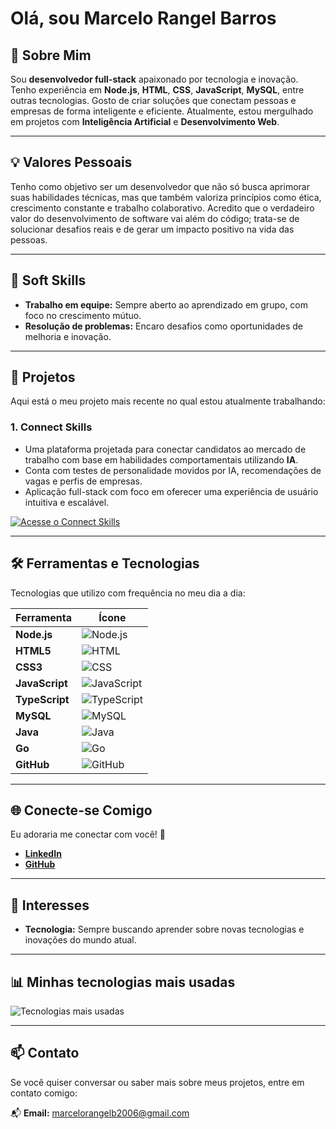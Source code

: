 # Olá, sou Marcelo Rangel Barros 

## 🌱 Sobre Mim
Sou **desenvolvedor full-stack** apaixonado por tecnologia e inovação. Tenho experiência em **Node.js**, **HTML**, **CSS**, **JavaScript**, **MySQL**, entre outras tecnologias. Gosto de criar soluções que conectam pessoas e empresas de forma inteligente e eficiente. Atualmente, estou mergulhado em projetos com **Inteligência Artificial** e **Desenvolvimento Web**.

---

## 💡 **Valores Pessoais**
Tenho como objetivo ser um desenvolvedor que não só busca aprimorar suas habilidades técnicas, mas que também valoriza princípios como ética, crescimento constante e trabalho colaborativo. Acredito que o verdadeiro valor do desenvolvimento de software vai além do código; trata-se de solucionar desafios reais e de gerar um impacto positivo na vida das pessoas.



---

## 🌟 **Soft Skills**

- **Trabalho em equipe:** Sempre aberto ao aprendizado em grupo, com foco no crescimento mútuo.
- **Resolução de problemas:** Encaro desafios como oportunidades de melhoria e inovação.

---

## 🚀 **Projetos**

Aqui está o meu projeto mais recente no qual estou atualmente trabalhando:

### 1. **Connect Skills**
- Uma plataforma projetada para conectar candidatos ao mercado de trabalho com base em habilidades comportamentais utilizando **IA**.
- Conta com testes de personalidade movidos por IA, recomendações de vagas e perfis de empresas.
- Aplicação full-stack com foco em oferecer uma experiência de usuário intuitiva e escalável.

[![Acesse o Connect Skills](https://img.shields.io/badge/Acesse%20o%20Connect%20Skills-007bff?style=for-the-badge&logo=google-chrome&logoColor=white&color=007bff)](https://connectskills.com.br)


---

## 🛠️ **Ferramentas e Tecnologias**

Tecnologias que utilizo com frequência no meu dia a dia:

| Ferramenta | Ícone |
|------------|-------|
| **Node.js** | ![Node.js](https://img.shields.io/badge/-Node.js-68A063?style=flat&logo=node.js&logoColor=white) |
| **HTML5** | ![HTML](https://img.shields.io/badge/-HTML5-E34F26?style=flat&logo=html5&logoColor=white) |
| **CSS3** | ![CSS](https://img.shields.io/badge/-CSS3-1572B6?style=flat&logo=css3&logoColor=white) |
| **JavaScript** | ![JavaScript](https://img.shields.io/badge/-JavaScript-F7DF1E?style=flat&logo=javascript&logoColor=black) |
| **TypeScript** | ![TypeScript](https://img.shields.io/badge/-TypeScript-3178C6?style=flat&logo=typescript&logoColor=white) |
| **MySQL** | ![MySQL](https://img.shields.io/badge/-MySQL-4479A1?style=flat&logo=mysql&logoColor=white) |
| **Java** | ![Java](https://img.shields.io/badge/-Java-007396?style=flat&logo=java&logoColor=white) |
| **Go** | ![Go](https://img.shields.io/badge/-Go-00ADD8?style=flat&logo=go&logoColor=white) |
| **GitHub** | ![GitHub](https://img.shields.io/badge/-GitHub-181717?style=flat&logo=github&logoColor=white) |

---

## 🌐 **Conecte-se Comigo**

Eu adoraria me conectar com você! 🚀

- **[LinkedIn](https://www.linkedin.com/in/marcelorangebarros/)**
- **[GitHub](https://github.com/Marcelo844)**


---

## 🎯 **Interesses**

- **Tecnologia:** Sempre buscando aprender sobre novas tecnologias e inovações do mundo atual.

---

## 📊 **Minhas tecnologias mais usadas**

![Tecnologias mais usadas](https://github-readme-stats.vercel.app/api/top-langs/?username=Marcelo844&layout=compact&langs_count=10&theme=radical)

---
## 📫 **Contato**

Se você quiser conversar ou saber mais sobre meus projetos, entre em contato comigo:

📬 **Email:** [marcelorangelb2006@gmail.com](mailto:marcelorangelb2006@gmail.com)
